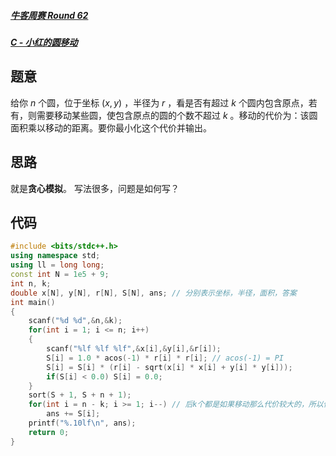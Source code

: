 ##### [牛客周赛 Round 62](https://ac.nowcoder.com/acm/contest/91177)

##### [C - 小红的圆移动](https://ac.nowcoder.com/acm/contest/91177/C)

## 题意

给你 $n$ 个圆，位于坐标 $(x,y)$ ，半径为 $r$ ，看是否有超过 $k$ 个圆内包含原点，若有，则需要移动某些圆，使包含原点的圆的个数不超过 $k$ 。移动的代价为：该圆面积乘以移动的距离。要你最小化这个代价并输出。

## 思路

就是**贪心模拟**。
写法很多，问题是如何写？

## 代码

```c++
#include <bits/stdc++.h>
using namespace std;
using ll = long long;
const int N = 1e5 + 9;
int n, k;
double x[N], y[N], r[N], S[N], ans; // 分别表示坐标，半径，面积，答案
int main()
{
    scanf("%d %d",&n,&k);
    for(int i = 1; i <= n; i++)
    {
	    scanf("%lf %lf %lf",&x[i],&y[i],&r[i]);
        S[i] = 1.0 * acos(-1) * r[i] * r[i]; // acos(-1) = PI
        S[i] = S[i] * (r[i] - sqrt(x[i] * x[i] + y[i] * y[i]));
        if(S[i] < 0.0) S[i] = 0.0;
    }
    sort(S + 1, S + n + 1);
    for(int i = n - k; i >= 1; i--) // 后k个都是如果移动那么代价较大的，所以保持其后k个不移动
        ans += S[i];
    printf("%.10lf\n", ans);
    return 0;
}
```